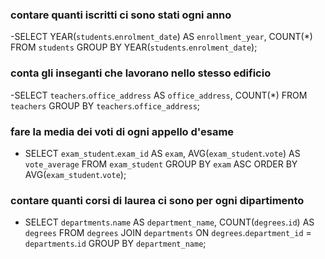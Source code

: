 ### contare quanti iscritti ci sono stati ogni anno

-SELECT YEAR(`students`.`enrolment_date`) AS `enrollment_year`, COUNT(*) FROM `students` GROUP BY YEAR(`students`.`enrolment_date`);

### conta gli inseganti che lavorano nello stesso edificio

-SELECT `teachers`.`office_address` AS `office_address`, COUNT(*) FROM `teachers` GROUP BY `teachers`.`office_address`;

### fare la media dei voti di ogni appello d'esame

- SELECT `exam_student`.`exam_id` AS `exam`, AVG(`exam_student`.`vote`) AS `vote_average` FROM `exam_student` GROUP BY `exam` ASC ORDER BY AVG(`exam_student`.`vote`);

### contare quanti corsi di laurea ci sono per ogni dipartimento

- SELECT `departments`.`name` AS `department_name`, COUNT(`degrees`.`id`) AS `degrees` FROM `degrees` JOIN `departments` ON `degrees`.`department_id` = `departments`.`id` GROUP BY `department_name`;



